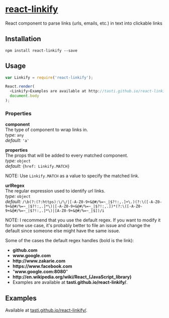 # [react-linkify](http://tasti.github.io/react-linkify/)
React component to parse links (urls, emails, etc.) in text into clickable links

## Installation

```
npm install react-linkify --save
```

## Usage

```js
var Linkify = require('react-linkify');

React.render(
  <Linkify>Examples are available at http://tasti.github.io/react-linkify/.</Linkify>,
  document.body
);
```

### Properties

**component**  
The type of component to wrap links in.  
_type:_ `any`  
_default:_ `'a'`  

**properties**  
The props that will be added to every matched component.  
_type:_ `object`  
_default:_ `{href: Linkify.MATCH}`

NOTE: Use `Linkify.MATCH` as a value to specify the matched link.

**urlRegex**  
The regular expression used to identify url links.  
_type:_ `object`  
_default:_ `/\b(?:(?:https):\/\/|[-A-Z0-9+&@#/%=~_|$?!:,.]+\.)(?:\([-A-Z0-9+&@#/%=~_|$?!:,.]*\)|[-A-Z0-9+&@#/%=~_|$?!:,.])*(?:\([-A-Z0-9+&@#/%=~_|$?!:,.]*\)|[A-Z0-9+&@#/%=~_|$])/i`

NOTE: I recommend that you use the default regex. If you want to modify it for some use case, it's probably better to file an issue and change the default since someone else might have the same issue.

Some of the cases the default regex handles (bold is the link):
- **github&#8203;.com**
- **www&#8203;.google.com**
- **http://www&#8203;.zakarie.com**
- **https://www&#8203;.facebook.com**
- "**www&#8203;.google.com:8080**"
- **http://en&#8203;.wikipedia.org/wiki/React_(JavaScript_library)**
- Examples are available at **tasti&#8203;.github.io/react-linkify/**.

## Examples

Available at [tasti.github.io/react-linkify/](http://tasti.github.io/react-linkify/).
